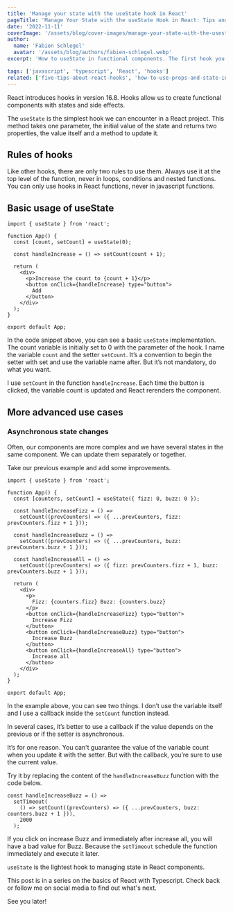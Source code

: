 ```yaml
---
title: 'Manage your state with the useState hook in React'
pageTitle: 'Manage Your State with the useState Hook in React: Tips and Tricks'
date: '2022-11-11'
coverImage: '/assets/blog/cover-images/manage-your-state-with-the-usestate-in-react-illustration.webp'
author:
  name: 'Fabien Schlegel'
  avatar: '/assets/blog/authors/fabien-schlegel.webp'
excerpt: 'How to useState in functional components. The first hook you can use in a React project.'

tags: ['javascript', 'typescript', 'React', 'hooks']
related: ['five-tips-about-react-hooks', 'how-to-use-props-and-state-in-react']
---
```


React introduces hooks in version 16.8. Hooks allow us to create functional components with states and side effects.

The `useState` is the simplest hook we can encounter in a React project. This method takes one parameter, the initial value of the state and returns two properties, the value itself and a method to update it.

## Rules of hooks

Like other hooks, there are only two rules to use them. Always use it at the top level of the function, never in loops, conditions and nested functions. You can only use hooks in React functions, never in javascript functions.

## Basic usage of useState

```tsx
import { useState } from 'react';

function App() {
  const [count, setCount] = useState(0);

  const handleIncrease = () => setCount(count + 1);

  return (
    <div>
      <p>Increase the count to {count + 1}</p>
      <button onClick={handleIncrease} type="button">
        Add
      </button>
    </div>
  );
}

export default App;
```

In the code snippet above, you can see a basic `useState` implementation. The count variable is initially set to 0 with the parameter of the hook. I name the variable `count` and the setter `setCount`. It’s a convention to begin the setter with set and use the variable name after. But it’s not mandatory, do what you want.

I use `setCount` in the function `handleIncrease`. Each time the button is clicked, the variable count is updated and React rerenders the component.

## More advanced use cases

### Asynchronous state changes

Often, our components are more complex and we have several states in the same component. We can update them separately or together.

Take our previous example and add some improvements.

```tsx
import { useState } from 'react';

function App() {
  const [counters, setCount] = useState({ fizz: 0, buzz: 0 });

  const handleIncreaseFizz = () =>
    setCount((prevCounters) => ({ ...prevCounters, fizz: prevCounters.fizz + 1 }));

  const handleIncreaseBuzz = () =>
    setCount((prevCounters) => ({ ...prevCounters, buzz: prevCounters.buzz + 1 }));

  const handleIncreaseAll = () =>
    setCount((prevCounters) => ({ fizz: prevCounters.fizz + 1, buzz: prevCounters.buzz + 1 }));

  return (
    <div>
      <p>
        Fizz: {counters.fizz} Buzz: {counters.buzz}
      </p>
      <button onClick={handleIncreaseFizz} type="button">
        Increase Fizz
      </button>
      <button onClick={handleIncreaseBuzz} type="button">
        Increase Buzz
      </button>
      <button onClick={handleIncreaseAll} type="button">
        Increase all
      </button>
    </div>
  );
}

export default App;
```

In the example above, you can see two things. I don’t use the variable itself and I use a callback inside the `setCount` function instead.

In several cases, it’s better to use a callback if the value depends on the previous or if the setter is asynchronous.

It’s for one reason. You can't guarantee the value of the variable count when you update it with the setter. But with the callback, you’re sure to use the current value.

Try it by replacing the content of the `handleIncreaseBuzz` function with the code below.

```tsx
const handleIncreaseBuzz = () =>
  setTimeout(
    () => setCount((prevCounters) => ({ ...prevCounters, buzz: counters.buzz + 1 })),
    2000
  );
```

If you click on increase Buzz and immediately after increase all, you will have a bad value for Buzz. Because the `setTimeout` schedule the function immediately and execute it later.

`useState` is the lightest hook to managing state in React components.

This post is in a series on the basics of React with Typescript. Check back or follow me on social media to find out what's next.

See you later!
